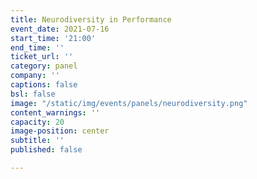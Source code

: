 ```yaml
---
title: Neurodiversity in Performance
event_date: 2021-07-16
start_time: '21:00'
end_time: ''
ticket_url: ''
category: panel
company: ''
captions: false
bsl: false
image: "/static/img/events/panels/neurodiversity.png"
content_warnings: ''
capacity: 20
image-position: center
subtitle: ''
published: false 

---
```

